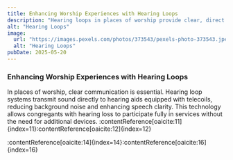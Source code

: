 ```yaml
---
title: Enhancing Worship Experiences with Hearing Loops
description: "Hearing loops in places of worship provide clear, direct sound to congregants with hearing aids, fostering inclusivity and engagement."
alt: "Hearing Loops"
image:
  url: "https://images.pexels.com/photos/373543/pexels-photo-373543.jpeg?auto=compress&cs=tinysrgb&w=1260&h=750&dpr=1"
  alt: "Hearing Loops"
pubDate: 2025-05-20
---
```


### Enhancing Worship Experiences with Hearing Loops

In places of worship, clear communication is essential. Hearing loop systems transmit sound directly to hearing aids equipped with telecoils, reducing background noise and enhancing speech clarity. This technology allows congregants with hearing loss to participate fully in services without the need for additional devices. :contentReference[oaicite:11]{index=11}:contentReference[oaicite:12]{index=12}

:contentReference[oaicite:14]{index=14}:contentReference[oaicite:16]{index=16}
